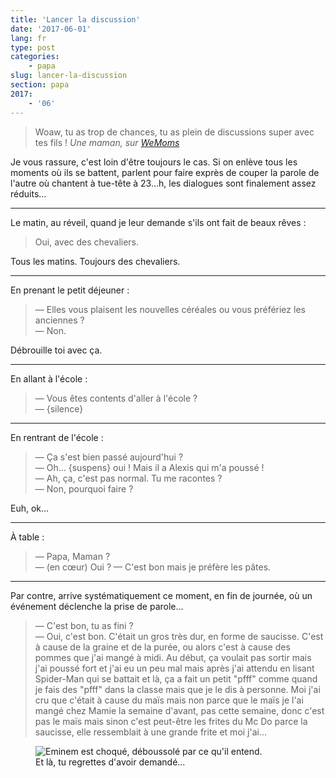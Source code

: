 ```yaml
---
title: 'Lancer la discussion'
date: '2017-06-01'
lang: fr
type: post
categories:
    - papa
slug: lancer-la-discussion
section: papa
2017:
    - '06'
---
```


> Woaw, tu as trop de chances, tu as plein de discussions super avec tes fils !
> <cite>Une maman, sur [WeMoms](http://localhost:4000/2016/01/wemoms-app/)</cite>

Je vous rassure, c'est loin d'être toujours le cas. Si on enlève tous les moments où ils se battent, parlent pour faire exprès de couper la parole de l'autre où chantent à tue-tête à 23&#8230;h, les dialogues sont finalement assez réduits…

<!-- more -->

***

Le matin, au réveil, quand je leur demande s'ils ont fait de beaux rêves :

> Oui, avec des chevaliers.

Tous les matins. Toujours des chevaliers.

***

En prenant le petit déjeuner :

> — Elles vous plaisent les nouvelles céréales ou vous préfériez les anciennes ?  
> — Non.  

Débrouille toi avec ça.

***

En allant à l'école :

> — Vous êtes contents d'aller à l'école ?  
> — {silence}  

***

En rentrant de l'école :

> — Ça s'est bien passé aujourd'hui ?  
> — Oh… {suspens} oui ! Mais il a Alexis qui m'a poussé !  
> — Ah, ça, c'est pas normal. Tu me racontes ?  
> — Non, pourquoi faire ?

Euh, ok…

***

À table :

> — Papa, Maman ?  
> — (en cœur) Oui ?
> — C'est bon mais je préfère les pâtes.

***

Par contre, arrive systématiquement ce moment, en fin de journée, où un événement déclenche la prise de parole…

> — C'est bon, tu as fini ?  
> — Oui, c'est bon. C'était un gros très dur, en forme de saucisse. C'est à cause de la graine et de la purée, ou alors c'est à cause des pommes que j'ai mangé à midi. Au début, ça voulait pas sortir mais j'ai poussé fort et j'ai eu un peu mal mais après j'ai attendu en lisant Spider-Man qui se battait et là, ça a fait un petit "pfff" comme quand je fais des "pfff" dans la classe mais que je le dis à personne. Moi j'ai cru que c'était à cause du maïs mais non parce que le maïs je l'ai mangé chez Mamie la semaine d'avant, pas cette semaine, donc c'est pas le maïs mais sinon c'est peut-être les frites du Mc Do parce la saucisse, elle ressemblait à une grande frite et moi j'ai…

<figure>
  <img src="{{<fileFolder>}}shoked.gif" alt="Eminem est choqué, déboussolé par ce qu'il entend."/>
  <figcaption>Et là, tu regrettes d'avoir demandé…</figcaption>
</figure>